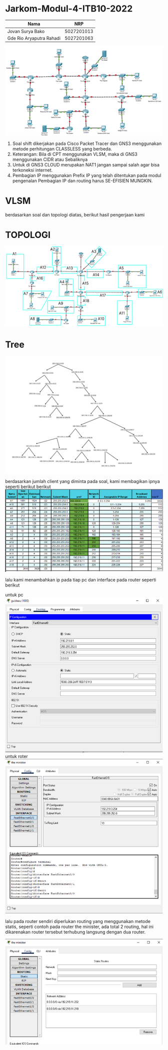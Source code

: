 # Jarkom-Modul-4-ITB10-2022
| Nama | NRP |
| --- | --- |
| Jovan Surya Bako | 5027201013 |
| Gde Rio Aryaputra Rahadi | 5027201063 |

![Output result](img/s.png)  

1. Soal shift dikerjakan pada Cisco Packet Tracer dan GNS3 menggunakan metode perhitungan CLASSLESS yang berbeda.
2. Keterangan: Bila di CPT menggunakan VLSM, maka di GNS3 menggunakan CIDR atau Sebaliknya
3. Untuk di GNS3 CLOUD merupakan NAT1 jangan sampai salah agar bisa terkoneksi internet.
4. Pembagian IP menggunakan Prefix IP yang telah ditentukan pada modul pengenalan
Pembagian IP dan routing harus SE-EFISIEN MUNGKIN.


# VLSM
berdasarkan soal dan topologi diatas, berikut hasil pengerjaan kami

# TOPOLOGI
![Output result](img/1.png) 

# Tree
![Output result](img/A1(3).png)


berdasarkan jumlah client yang diminta pada soal, kami membagikan ipnya seperti berikut berikut
![Output result](img/T.png)

lalu kami menambahkan ip pada tiap pc dan interface pada router seperti berikut

untuk pc
![Output result](img/ip2.png)
untuk roter 
![Output result](img/ip1.png)

lalu pada router sendiri diperlukan routing yang menggunakan metode statis, seperti contoh pada router the minister, ada total 2 routing, hal ini dikarenakan router tersebut terhubung langsung dengan dua router.

![Output result](img/r.png)